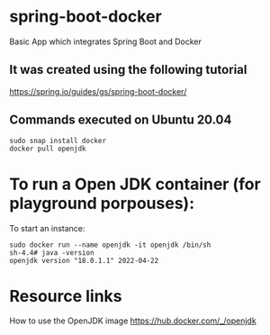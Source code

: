 # spring-boot-docker
Basic App which integrates Spring Boot and Docker

## It was created using the following tutorial
https://spring.io/guides/gs/spring-boot-docker/

## Commands executed on Ubuntu 20.04
```console
sudo snap install docker
docker pull openjdk
```


# To run a Open JDK container (for playground porpouses):
To start an instance:
```console
sudo docker run --name openjdk -it openjdk /bin/sh
sh-4.4# java -version
openjdk version "18.0.1.1" 2022-04-22
```

# Resource links
How to use the OpenJDK image
https://hub.docker.com/_/openjdk
